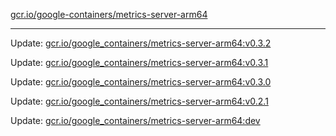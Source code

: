 [gcr.io/google-containers/metrics-server-arm64](https://hub.docker.com/r/cruse/metrics-server-arm64/tags/) 

----
Update: [gcr.io/google_containers/metrics-server-arm64:v0.3.2](https://hub.docker.com/r/cruse/metrics-server-arm64/tags/)

Update: [gcr.io/google_containers/metrics-server-arm64:v0.3.1](https://hub.docker.com/r/cruse/metrics-server-arm64/tags/)

Update: [gcr.io/google_containers/metrics-server-arm64:v0.3.0](https://hub.docker.com/r/cruse/metrics-server-arm64/tags/)

Update: [gcr.io/google_containers/metrics-server-arm64:v0.2.1](https://hub.docker.com/r/cruse/metrics-server-arm64/tags/)

Update: [gcr.io/google_containers/metrics-server-arm64:dev](https://hub.docker.com/r/cruse/metrics-server-arm64/tags/)

